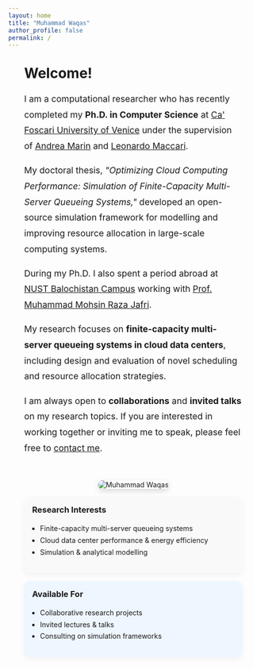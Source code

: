 ```yaml
---
layout: home
title: "Muhammad Waqas"
author_profile: false
permalink: /
---
```


<div style="display:flex; flex-wrap:wrap; gap:2rem; margin:2rem;">

  <!-- LEFT COLUMN: Intro & Main Text -->
  <div style="flex:2; min-width:300px;">

  <h1 style="margin-top:0;">Welcome!</h1>

  <p style="font-size:1.1rem; line-height:1.8;">
  I am a computational researcher who has recently completed my
  <strong>Ph.D. in Computer Science</strong> at
  <a href="https://www.unive.it/">Ca' Foscari University of Venice</a> under the supervision of
  <a href="https://www.unive.it/data/people/5592332">Andrea Marin</a> and
  <a href="https://www.unive.it/data/people/21550550">Leonardo Maccari</a>.
  </p>

  <p style="font-size:1.1rem; line-height:1.8;">
  My doctoral thesis,
  <em>"Optimizing Cloud Computing Performance: Simulation of Finite-Capacity Multi-Server Queueing Systems,"</em>
  developed an open-source simulation framework for modelling and improving resource allocation in large-scale computing systems.
  </p>

  <p style="font-size:1.1rem; line-height:1.8;">
  During my Ph.D. I also spent a period abroad at
  <a href="https://nbc.nust.edu.pk/">NUST Balochistan Campus</a> working with
  <a href="https://nbc.nust.edu.pk/faculty/muhammad-mohsin-raza-jafri/">Prof. Muhammad Mohsin Raza Jafri</a>.
  </p>

  <p style="font-size:1.1rem; line-height:1.8;">
  My research focuses on <strong>finite-capacity multi-server queueing systems in cloud data centers</strong>,
  including design and evaluation of novel scheduling and resource allocation strategies.
  </p>

  <p style="font-size:1.1rem; line-height:1.8;">
  I am always open to <strong>collaborations</strong> and <strong>invited talks</strong> on my research topics.
  If you are interested in working together or inviting me to speak, please feel free to <a href="/contact/">contact me</a>.
  </p>

  </div>

  <!-- RIGHT COLUMN: Photo + Highlights -->
  <div style="flex:1; min-width:260px;">

  <div style="text-align:center; margin-bottom:1rem;">
    <img src="/images/AY6315283(1).jpg"
         alt="Muhammad Waqas"
         style="max-width:100%; border-radius:12px; box-shadow:0 4px 12px rgba(0,0,0,0.15);">
  </div>

  <div style="background:#f9f9f9; padding:1rem; border-radius:12px; box-shadow:0 4px 12px rgba(0,0,0,0.05); margin-bottom:1rem;">
    <h3 style="margin-top:0;">Research Interests</h3>
    <ul style="padding-left:1rem; line-height:1.7;">
      <li>Finite-capacity multi-server queueing systems</li>
      <li>Cloud data center performance &amp; energy efficiency</li>
      <li>Simulation &amp; analytical modelling</li>
    </ul>
  </div>

  <div style="background:#eef6ff; padding:1rem; border-radius:12px; box-shadow:0 4px 12px rgba(0,0,0,0.05);">
    <h3 style="margin-top:0;">Available For</h3>
    <ul style="padding-left:1rem; line-height:1.7;">
      <li>Collaborative research projects</li>
      <li>Invited lectures &amp; talks</li>
      <li>Consulting on simulation frameworks</li>
    </ul>
  </div>

  </div>
</div>
